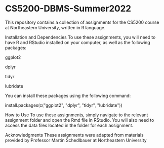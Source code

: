 # CS5200-DBMS-Summer2022

This repository contains a collection of assignments for the CS5200 course at Northeastern University, written in R language.

Installation and Dependencies To use these assignments, you will need to have R and RStudio installed on your computer, as well as the following packages:

ggplot2

dplyr

tidyr

lubridate

You can install these packages using the following command:

install.packages(c("ggplot2", "dplyr", "tidyr", "lubridate"))

How to Use To use these assignments, simply navigate to the relevant assignment folder and open the Rmd file in RStudio. You will also need to access the data files located in the folder for each assignment.

Acknowledgments These assignments were adapted from materials provided by Professor Martin Schedlbauer at Northeastern University
